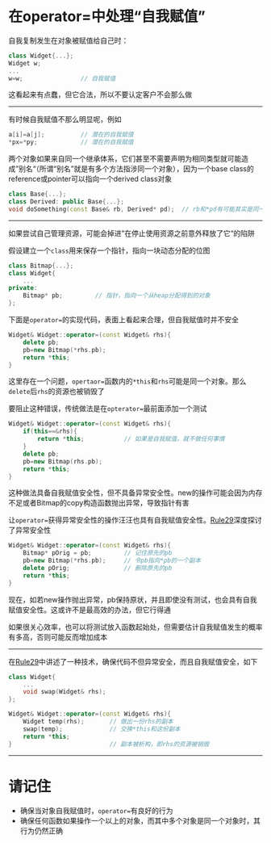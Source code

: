 # 在operator=中处理“自我赋值”

自我复制发生在对象被赋值给自己时：

```cpp
class Widget{...};
Widget w;
...
w=w;                // 自我赋值
```

这看起来有点蠢，但它合法，所以不要认定客户不会那么做

---

有时候自我赋值不那么明显呢，例如

```cpp
a[i]=a[j];          // 潜在的自我赋值
*px=*py;            // 潜在的自我赋值
```

两个对象如果来自同一个继承体系，它们甚至不需要声明为相同类型就可能造成”别名“（所谓“别名”就是有多个方法指涉同一个对象），因为一个base class的reference或pointer可以指向一个derived class对象

```cpp
class Base{...};
class Derived: public Base{...};
void doSomething(const Base& rb, Derived* pd);  // rb和*pd有可能其实是同一个对象
```

---

如果尝试自己管理资源，可能会掉进”在停止使用资源之前意外释放了它“的陷阱

假设建立一个`class`用来保存一个指针，指向一块动态分配的位图

```cpp
class Bitmap{...};
class Widget{
    ...
private:
    Bitmap* pb;         // 指针，指向一个从heap分配得到的对象
};
```

下面是`operator=`的实现代码，表面上看起来合理，但自我赋值时并不安全

```cpp
Widget& Widget::operator=(const Widget& rhs){
    delete pb;
    pb=new Bitmap(*rhs.pb);
    return *this;
}
```

这里存在一个问题，`opertaor=`函数内的`*this`和`rhs`可能是同一个对象。那么`delete`后`rhs`的资源也被销毁了

要阻止这种错误，传统做法是在`opterator=`最前面添加一个测试

```cpp
Widget& Widget::operator=(const Widget& rhs){
    if(this==&rhs){
        return *this;           // 如果是自我赋值，就不做任何事情
    }
    delete pb;
    pb=new Bitmap(rhs.pb);
    return *this;
}
```

这种做法具备自我赋值安全性，但不具备异常安全性。new的操作可能会因为内存不足或者Bitmap的copy构造函数抛出异常，导致指针有害

让`operator=`获得异常安全性的操作汪汪也具有自我赋值安全性。[Rule29]()深度探讨了异常安全性

```cpp
Widget& Widget::operator=(const Widget& rhs){
    Bitmap* pOrig = pb;         // 记住原先的pb
    pb=new Bitmap(*rhs.pb);     // 令pb指向*pb的一个副本
    delete pOrig;               // 删除原先的pb
    return *this;
}
```

现在，如若new操作抛出异常，pb保持原状，并且即使没有测试，也会具有自我赋值安全性。这或许不是最高效的办法，但它行得通

如果很关心效率，也可以将测试放入函数起始处，但需要估计自我赋值发生的概率有多高，否则可能反而增加成本

---

在[Rule29]()中讲述了一种技术，确保代码不但异常安全，而且自我赋值安全，如下

```cpp
class Widget{
    ...
    void swap(Widget& rhs);
};

Widget& Widget::operator=(const Widget& rhs){
    Widget temp(rhs);       // 做出一份rhs的副本
    swap(temp);             // 交换*this和这份副本
    return *this;
}                           // 副本被析构，即rhs的资源被销毁
```

---

# 请记住

- 确保当对象自我赋值时，`operator=`有良好的行为
- 确保任何函数如果操作一个以上的对象，而其中多个对象是同一个对象时，其行为仍然正确
